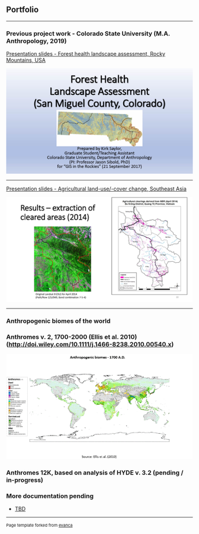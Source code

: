 ## Portfolio

---

### Previous project work - Colorado State University (M.A. Anthropology, 2019)

[Presentation slides - Forest health landscape assessment, Rocky Mountains, USA](/pdf/FINAL_REVISED_Forest%20Health%20Landscape%20Assessment%20Study%20GISITR%2020170921.pdf)

<img src="/images/FINAL_REVISED_Forest Health Landscape Assessment Study GISITR 20170921.jpg"/> 

---

[Presentation slides - Agricultural land-use/-cover change, Southeast Asia](/pdf/MA_thesis_slides_LULCchange_VN.pdf)

<img src="/images/MA_thesis_slides_LULCchange_VN_Page_22.jpg"/>

---

### Anthropogenic biomes of the world 
### Anthromes v. 2, 1700-2000 (Ellis et al. 2010)(http://doi.wiley.com/10.1111/j.1466-8238.2010.00540.x)
<img src="/images/Anthromesv2_1700to2000_animation.gif"/>

### Anthromes 12K, based on analysis of HYDE v. 3.2 (pending / in-progress)
### More documentation pending

- [TBD](http://example.com/)

---

<p style="font-size:11px">Page template forked from <a href="https://github.com/evanca/quick-portfolio">evanca</a></p>
<!-- Remove above link if you don't want to attibute -->
